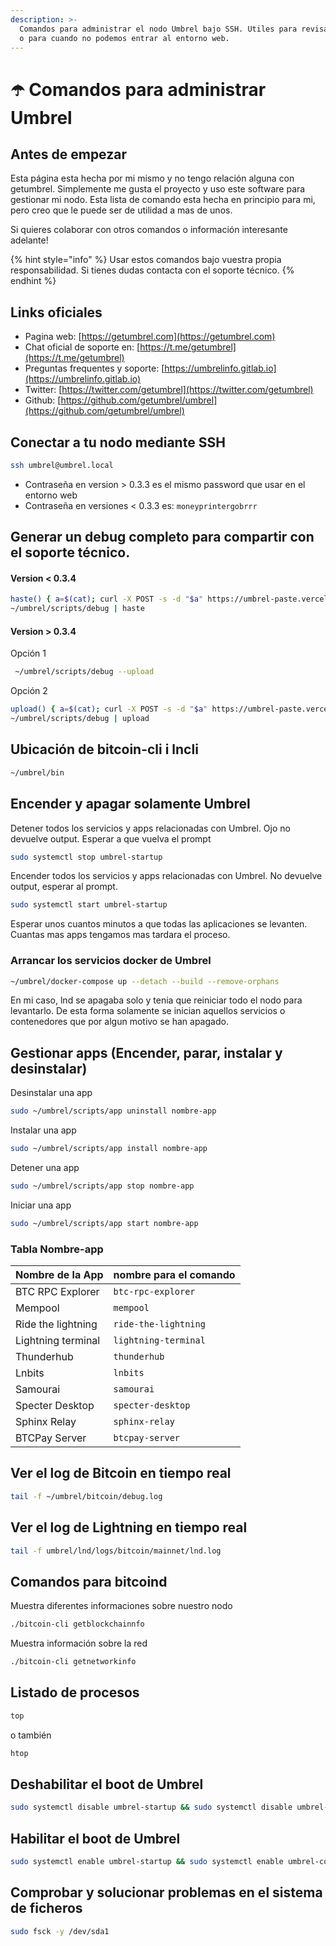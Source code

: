 ```yaml
---
description: >-
  Comandos para administrar el nodo Umbrel bajo SSH. Utiles para revisar errores
  o para cuando no podemos entrar al entorno web.
---
```


# ☂️ Comandos para administrar Umbrel

## Antes de empezar

Esta página esta hecha por mi mismo y no tengo relación alguna con getumbrel. Simplemente me gusta el proyecto y uso este software para gestionar mi nodo. Esta lista de comando esta hecha en principio para mi, pero creo que le puede ser de utilidad a mas de unos.

Si quieres colaborar con otros comandos o información interesante adelante!

{% hint style="info" %}
Usar estos comandos bajo vuestra propia responsabilidad. Si tienes dudas contacta con el soporte técnico.
{% endhint %}

## Links oficiales

* Pagina web: [https://getumbrel.com](https://getumbrel.com)
* Chat oficial de soporte en: [https://t.me/getumbrel](https://t.me/getumbrel)
* Preguntas frequentes y soporte: [https://umbrelinfo.gitlab.io](https://umbrelinfo.gitlab.io)
* Twitter: [https://twitter.com/getumbrel](https://twitter.com/getumbrel)
* Github: [https://github.com/getumbrel/umbrel](https://github.com/getumbrel/umbrel)

## Conectar a tu nodo mediante SSH

```bash
ssh umbrel@umbrel.local
```

* Contraseña en version &gt; 0.3.3 es el mismo password que usar en el entorno web
* Contraseña en versiones &lt; 0.3.3 es: `moneyprintergobrrr`

## Generar un debug completo para compartir con el soporte técnico.

#### Version &lt; 0.3.4

```bash
haste() { a=$(cat); curl -X POST -s -d "$a" https://umbrel-paste.vercel.app/documents | awk -F '"' '{print "https://umbrel-paste.vercel.app/"$6}'; }
~/umbrel/scripts/debug | haste
```

#### Version &gt; 0.3.4

Opción 1

```bash
 ~/umbrel/scripts/debug --upload
```

Opción 2

```bash
upload() { a=$(cat); curl -X POST -s -d "$a" https://umbrel-paste.vercel.app/documents | awk -F '"' '{print "https://umbrel-paste.vercel.app/"$6}'; }
~/umbrel/scripts/debug | upload
```

## Ubicación de bitcoin-cli i lncli

```bash
~/umbrel/bin
```

## Encender y apagar solamente Umbrel

Detener todos los servicios y apps relacionadas con Umbrel. Ojo no devuelve output. Esperar a que vuelva el prompt

```bash
sudo systemctl stop umbrel-startup
```

Encender todos los servicios y apps relacionadas con Umbrel. No devuelve output, esperar al prompt.

```bash
sudo systemctl start umbrel-startup
```

Esperar unos cuantos minutos a que todas las aplicaciones se levanten. Cuantas mas apps tengamos mas tardara el proceso.

### Arrancar los servicios docker de Umbrel

```bash
~/umbrel/docker-compose up --detach --build --remove-orphans
```

En mi caso, lnd se apagaba solo y tenia que reiniciar todo el nodo para levantarlo. De esta forma solamente se inician aquellos servicios o contenedores que por algun motivo se han apagado.



## Gestionar apps \(Encender, parar, instalar y desinstalar\)

Desinstalar una app

```bash
sudo ~/umbrel/scripts/app uninstall nombre-app
```

Instalar una app

```bash
sudo ~/umbrel/scripts/app install nombre-app
```

Detener una app

```bash
sudo ~/umbrel/scripts/app stop nombre-app
```

Iniciar una app

```bash
sudo ~/umbrel/scripts/app start nombre-app
```

### Tabla Nombre-app

| Nombre de la App | nombre para el comando |
| :--- | :--- |
| BTC RPC Explorer | `btc-rpc-explorer` |
| Mempool | `mempool` |
| Ride the lightning | `ride-the-lightning` |
| Lightning terminal | `lightning-terminal` |
| Thunderhub | `thunderhub` |
| Lnbits | `lnbits` |
| Samourai | `samourai` |
| Specter Desktop | `specter-desktop` |
| Sphinx Relay | `sphinx-relay` |
| BTCPay Server | `btcpay-server` |

## Ver el log de Bitcoin en tiempo real

```bash
tail -f ~/umbrel/bitcoin/debug.log
```

## Ver el log de Lightning en tiempo real

```bash
tail -f umbrel/lnd/logs/bitcoin/mainnet/lnd.log
```

## Comandos para bitcoind

Muestra diferentes informaciones sobre nuestro nodo

```bash
./bitcoin-cli getblockchainnfo
```

Muestra información sobre la red

```bash
./bitcoin-cli getnetworkinfo
```

## Listado de procesos

```bash
top
```

o también

```bash
htop
```

## Deshabilitar el boot de Umbrel

```bash
sudo systemctl disable umbrel-startup && sudo systemctl disable umbrel-connection-details && sudo systemctl disable umbrel-external-storage && sudo reboot
```

## Habilitar el boot de Umbrel

```bash
sudo systemctl enable umbrel-startup && sudo systemctl enable umbrel-connection-details && sudo systemctl enable umbrel-external-storage && sudo reboot
```

## Comprobar y solucionar problemas en el sistema de ficheros

```bash
sudo fsck -y /dev/sda1
```



